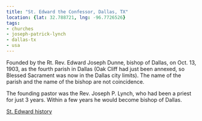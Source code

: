 ```yaml
---
title: "St. Edward the Confessor, Dallas, TX"
location: {lat: 32.788721, lng: -96.7726526}
tags:
- churches
- joseph-patrick-lynch
- dallas-tx
- usa
---
```


Founded by the Rt. Rev. Edward Joseph Dunne, bishop of Dallas, on Oct. 13, 1903, as the fourth parish in Dallas (Oak Cliff had just been annexed, so Blessed Sacrament was now in the Dallas city limits).  The name of the parish and the name of the bishop are not coincidence.

The founding pastor was the Rev. Joseph P. Lynch, who had been a priest for just 3 years.  Within a few years he would become bishop of Dallas.

[St. Edward history](https://stedwardparish.org/history-)